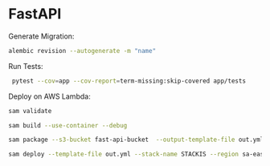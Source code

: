 # FastAPI

Generate Migration:

```bash
alembic revision --autogenerate -m "name"

```

Run Tests:

```bash
 pytest --cov=app --cov-report=term-missing:skip-covered app/tests
```

Deploy on AWS Lambda:

```bash
sam validate

sam build --use-container --debug

sam package --s3-bucket fast-api-bucket  --output-template-file out.yml --region sa-east-1

sam deploy --template-file out.yml --stack-name STACKIS --region sa-east-1 --no-fail-on-empty-changeset --capabilities CAPABILITY_IAM
```
